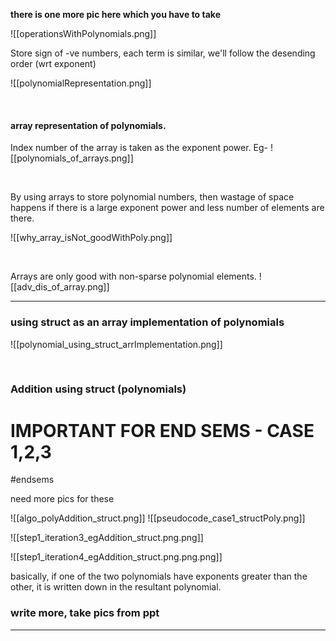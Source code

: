 
**there is one more pic here which you have to take**

![[operationsWithPolynomials.png]]

Store sign of -ve numbers, each term is similar, we'll follow the desending order (wrt exponent)

![[polynomialRepresentation.png]]

<br>

#### array representation of polynomials.
Index number of the array is taken as the exponent power.
Eg-
![[polynomials_of_arrays.png]]

<br>

By using arrays to store polynomial numbers, then wastage of space happens if there is a large exponent power and less number of elements are there.

![[why_array_isNot_goodWithPoly.png]]

<br>

Arrays are only good with non-sparse polynomial elements.
![[adv_dis_of_array.png]]

---

### using struct as an array implementation of polynomials
![[polynomial_using_struct_arrImplementation.png]]

<br>

### Addition using struct (polynomials)

# IMPORTANT FOR END SEMS - CASE 1,2,3
#endsems

need more pics for these

![[algo_polyAddition_struct.png]]
![[pseudocode_case1_structPoly.png]]

![[step1_iteration3_egAddition_struct.png.png]]

![[step1_iteration4_egAddition_struct.png.png.png]]

basically, if one of the two polynomials have exponents greater than the other, it is written down in the resultant polynomial. 


### write more, take pics from ppt

---

